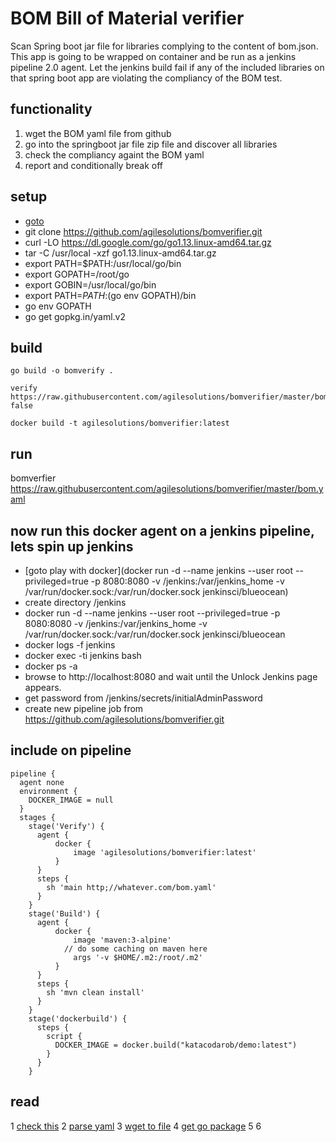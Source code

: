 # BOM Bill of Material verifier
Scan Spring boot jar file for libraries complying to the content of bom.json. This app is going to be wrapped on container and be run as a jenkins pipeline 2.0 agent.
Let the jenkins build fail if any of the included libraries on that spring boot app are violating the compliancy of the BOM test.
## functionality

1. wget the BOM yaml file from github
2. go into the springboot jar file zip file and discover all libraries
3. check the compliancy againt the BOM yaml
4. report and conditionally break off

## setup

* [goto](https://www.katacoda.com/courses/docker/deploying-first-container)
* git clone https://github.com/agilesolutions/bomverifier.git
* curl -LO https://dl.google.com/go/go1.13.linux-amd64.tar.gz
* tar -C /usr/local -xzf go1.13.linux-amd64.tar.gz
* export PATH=$PATH:/usr/local/go/bin	
* export GOPATH=/root/go
* export GOBIN=/usr/local/go/bin
* export PATH=$PATH:$(go env GOPATH)/bin
* go env GOPATH
* go get gopkg.in/yaml.v2

## build

```
go build -o bomverify .

verify https://raw.githubusercontent.com/agilesolutions/bomverifier/master/bom.yaml false

docker build -t agilesolutions/bomverifier:latest
```

## run
bomverfier https://raw.githubusercontent.com/agilesolutions/bomverifier/master/bom.yaml

## now run this docker agent on a jenkins pipeline, lets spin up jenkins

* [goto play with docker](docker run -d --name jenkins --user root --privileged=true -p 8080:8080 -v /jenkins:/var/jenkins_home -v /var/run/docker.sock:/var/run/docker.sock jenkinsci/blueocean)
* create directory /jenkins
* docker run -d --name jenkins --user root --privileged=true -p 8080:8080 -v /jenkins:/var/jenkins_home -v /var/run/docker.sock:/var/run/docker.sock jenkinsci/blueocean
* docker logs -f jenkins
* docker exec -ti jenkins bash
* docker ps -a
* browse to http://localhost:8080 and wait until the Unlock Jenkins page appears.
* get password from /jenkins/secrets/initialAdminPassword
* create new pipeline job from https://github.com/agilesolutions/bomverifier.git

## include on pipeline

```
pipeline {
  agent none
  environment {
    DOCKER_IMAGE = null
  }
  stages {
    stage('Verify') {
      agent {
          docker {
              image 'agilesolutions/bomverifier:latest'
          }
      }
      steps {
        sh 'main http;//whatever.com/bom.yaml'
      }
    }
    stage('Build') {
      agent {
          docker {
              image 'maven:3-alpine'
            // do some caching on maven here
              args '-v $HOME/.m2:/root/.m2'
          }
      }
      steps {
        sh 'mvn clean install'
      }
    }
    stage('dockerbuild') {
      steps {
        script {
          DOCKER_IMAGE = docker.build("katacodarob/demo:latest")
        }
      }
    }
```


## read

1 [check this](https://www.callicoder.com/docker-golang-image-container-example/)
2 [parse yaml](https://stackoverflow.com/questions/28682439/go-parse-yaml-file/28683173)
3 [wget to file](https://stackoverflow.com/questions/11692860/how-can-i-efficiently-download-a-large-file-using-go)
4 [get go package](https://gopkg.in/yaml.v2)
5 []()
6 []()
